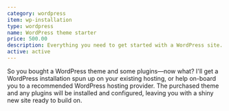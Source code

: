 ```yaml
---
category: wordpress
item: wp-installation
type: wordpress
name: WordPress theme starter
price: 500.00
description: Everything you need to get started with a WordPress site.
active: active
---
```


So you bought a WordPress theme and some plugins&mdash;now what?  I'll get a WordPress installation spun up on your existing hosting, or help on-board you to a recommended WordPress hosting provider.  The purchased theme and any plugins will be installed and configured, leaving you with a shiny new site ready to build on.